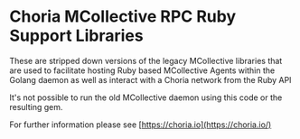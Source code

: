 # Choria MCollective RPC Ruby Support Libraries

These are stripped down versions of the legacy MCollective libraries that
are used to facilitate hosting Ruby based MCollective Agents within the
Golang daemon as well as interact with a Choria network from the Ruby API

It's not possible to run the old MCollective daemon using this code or the
resulting gem.

For further information please see [https://choria.io](https://choria.io/)
